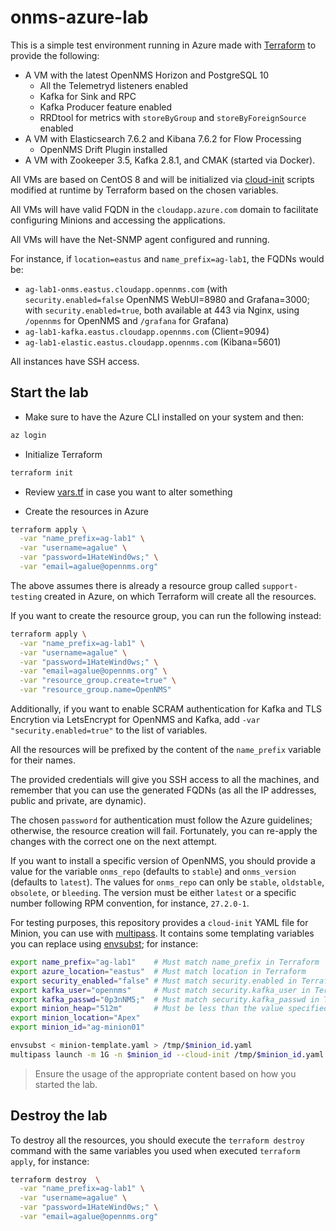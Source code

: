 # onms-azure-lab

This is a simple test environment running in Azure made with [Terraform](https://www.terraform.io/) to provide the following:

- A VM with the latest OpenNMS Horizon and PostgreSQL 10
  - All the Telemetryd listeners enabled
  - Kafka for Sink and RPC
  - Kafka Producer feature enabled
  - RRDtool for metrics with `storeByGroup` and `storeByForeignSource` enabled
- A VM with Elasticsearch 7.6.2 and Kibana 7.6.2 for Flow Processing
  - OpenNMS Drift Plugin installed
- A VM with Zookeeper 3.5, Kafka 2.8.1, and CMAK (started via Docker).

All VMs are based on CentOS 8 and will be initialized via [cloud-init](https://cloudinit.readthedocs.io/en/latest/) scripts modified at runtime by Terraform based on the chosen variables.

All VMs will have valid FQDN in the `cloudapp.azure.com` domain to facilitate configuring Minions and accessing the applications.

All VMs will have the Net-SNMP agent configured and running.

For instance, if `location=eastus` and `name_prefix=ag-lab1`, the FQDNs would be:

* `ag-lab1-onms.eastus.cloudapp.opennms.com` (with `security.enabled=false` OpenNMS WebUI=8980 and Grafana=3000; with `security.enabled=true`, both available at 443 via Nginx, using `/opennms` for OpenNMS and `/grafana` for Grafana)
* `ag-lab1-kafka.eastus.cloudapp.opennms.com` (Client=9094)
* `ag-lab1-elastic.eastus.cloudapp.opennms.com` (Kibana=5601)

All instances have SSH access.

## Start the lab

* Make sure to have the Azure CLI installed on your system and then:

```bash
az login
```

* Initialize Terraform

```bash
terraform init
```

* Review [vars.tf](./vars.tf) in case you want to alter something

* Create the resources in Azure

```bash
terraform apply \
  -var "name_prefix=ag-lab1" \
  -var "username=agalue" \
  -var "password=1HateWind0ws;" \
  -var "email=agalue@opennms.org"
```

The above assumes there is already a resource group called `support-testing` created in Azure, on which Terraform will create all the resources.

If you want to create the resource group, you can run the following instead:

```bash
terraform apply \
  -var "name_prefix=ag-lab1" \
  -var "username=agalue" \
  -var "password=1HateWind0ws;" \
  -var "email=agalue@opennms.org" \
  -var "resource_group.create=true" \
  -var "resource_group.name=OpenNMS"
```

Additionally, if you want to enable SCRAM authentication for Kafka and TLS Encrytion via LetsEncrypt for OpenNMS and Kafka, add `-var "security.enabled=true"` to the list of variables.

All the resources will be prefixed by the content of the `name_prefix` variable for their names.

The provided credentials will give you SSH access to all the machines, and remember that you can use the generated FQDNs (as all the IP addresses, public and private, are dynamic).

The chosen `password` for authentication must follow the Azure guidelines; otherwise, the resource creation will fail. Fortunately, you can re-apply the changes with the correct one on the next attempt.

If you want to install a specific version of OpenNMS, you should provide a value for the variable `onms_repo` (defaults to `stable`) and `onms_version` (defaults to `latest`). The values for `onms_repo` can only be `stable`, `oldstable`, `obsolete`, or `bleeding`. The version must be either `latest` or a specific number following RPM convention, for instance, `27.2.0-1`.

For testing purposes, this repository provides a `cloud-init` YAML file for Minion, you can use with [multipass](https://multipass.run/). It contains some templating variables you can replace using [envsubst](https://www.gnu.org/software/gettext/manual/html_node/envsubst-Invocation.html); for instance:

```bash
export name_prefix="ag-lab1"    # Must match name_prefix in Terraform
export azure_location="eastus"  # Must match location in Terraform
export security_enabled="false" # Must match security.enabled in Terraform
export kafka_user="opennms"     # Must match security.kafka_user in Terraform
export kafka_passwd="0p3nNM5;"  # Must match security.kafka_passwd in Terraform
export minion_heap="512m"       # Must be less than the value specified via -m in multipass
export minion_location="Apex"
export minion_id="ag-minion01"

envsubst < minion-template.yaml > /tmp/$minion_id.yaml
multipass launch -m 1G -n $minion_id --cloud-init /tmp/$minion_id.yaml
```

> Ensure the usage of the appropriate content based on how you started the lab.

## Destroy the lab

To destroy all the resources, you should execute the `terraform destroy` command with the same variables you used when executed `terraform apply`, for instance:

```bash
terraform destroy  \
  -var "name_prefix=ag-lab1" \
  -var "username=agalue" \
  -var "password=1HateWind0ws;" \
  -var "email=agalue@opennms.org"
```
